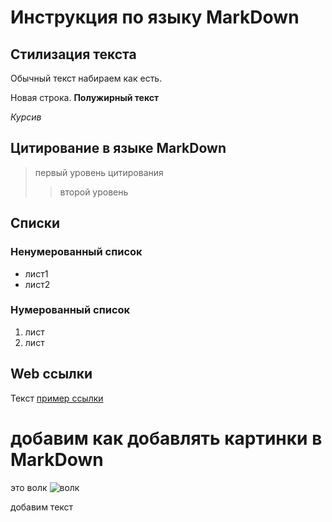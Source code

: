 # Инструкция по языку MarkDown

## Стилизация текста

Обычный текст набираем как есть.

Новая строка.
**Полужирный текст**

*Курсив*

## Цитирование в языке MarkDown
> первый уровень цитирования
>> второй уровень

## Списки
### Ненумерованный список
* лист1
* лист2
### Нумерованный список

1. лист
2. лист

## Web  ссылки
Текст [пример ссылки](http.exsample.com "Всплывающая подсказка")

# добавим как добавлять картинки в MarkDown
это волк
![волк](Work.png)

добавим текст
